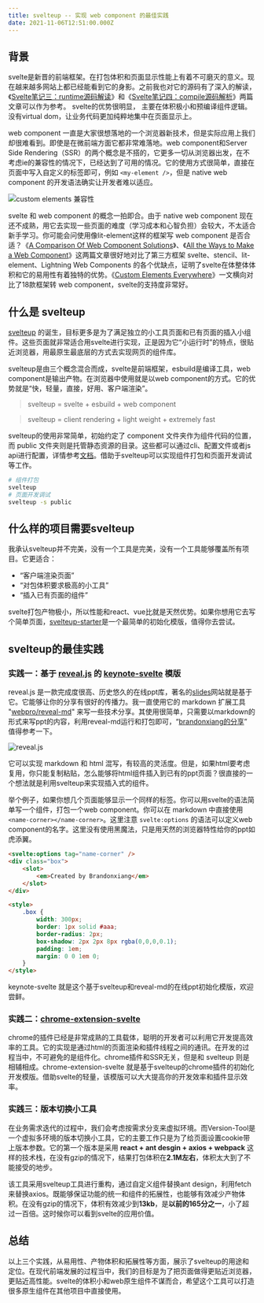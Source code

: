 ```yaml
---
title: svelteup -- 实现 web component 的最佳实践
date: 2021-11-06T12:51:00.000Z
---
```


## 背景

svelte是新晋的前端框架。在打包体积和页面显示性能上有着不可磨灭的意义。现在越来越多网站上都已经能看到它的身影。之前我也对它的源码有了深入的解读，《[Svelte笔记三：runtime源码解读](https://brandonxiang.vercel.app/blog/svelte3)》和《[Svelte笔记四：compile源码解析](https://brandonxiang.vercel.app/blog/svelte4)》两篇文章可以作为参考。 svelte的优势很明显， 主要在体积极小和预编译组件逻辑。没有virtual dom，让业务代码更加纯粹地集中在页面显示上。

web component 一直是大家很想落地的一个浏览器新技术，但是实际应用上我们却很难看到。即使是在微前端方面它都非常难落地。web component和Server Side Rendering（SSR）的两个概念是不搭的，它更多一切从浏览器出发，在不考虑ie的兼容性的情况下，已经达到了可用的情况。它的使用方式很简单，直接在页面中写入自定义的标签即可，例如 `<my-element />`，但是 native web component 的开发语法确实让开发者难以适应。

![custom elements 兼容性](https://brandonxiang.vercel.app/img/custom-elements.png)


svelte 和 web component 的概念一拍即合。由于 native web component 现在还不成熟，用它去实现一些页面的难度（学习成本和心智负担）会较大，不太适合新手学习。你可能会问使用像lit-element这样的框架写 web component 是否合适？《[A Comparison Of Web Component Solutions](https://hackernoon.com/a-comparison-of-web-component-solutions-xu163u3o)》、《[All the Ways to Make a Web Component](https://webcomponents.dev/blog/all-the-ways-to-make-a-web-component-april2020/)》这两篇文章很好地对比了第三方框架 svelte、stencil、lit-element、Lightning Web Components 的各个优缺点，证明了svelte在体整体体积和它的易用性有着独特的优势。《[Custom Elements Everywhere](https://custom-elements-everywhere.com/)》一文横向对比了18款框架转 web component，svelte的支持度非常好。

## 什么是 svelteup

[svelteup](https://github.com/brandonxiang/svelteup) 的诞生，目标更多是为了满足独立的小工具页面和已有页面的插入小组件。这些页面就非常适合用svelte进行实现，正是因为它“小运行时”的特点，很贴近浏览器，用最原生最底层的方式去实现网页的组件库。

svelteup是由三个概念混合而成，svelte是前端框架，esbuild是编译工具，web component是输出产物。在浏览器中使用就是以web component的方式。它的优势就是“快，轻量，直接，好用、客户端渲染”。

> svelteup = svelte + esbuild + web component

> svelteup  = client rendering + light weight + extremely fast 

svelteup的使用非常简单，初始约定了 component 文件夹作为组件代码的位置，而 public 文件夹则是托管静态资源的目录。这些都可以通过cli、配置文件或者js api进行配置，详情参考[文档](https://github.com/brandonxiang/svelteup)。借助于svelteup可以实现组件打包和页面开发调试等工作。

```bash
# 组件打包
svelteup
# 页面开发调试
svelteup -s public
```

## 什么样的项目需要svelteup

我承认svelteup并不完美，没有一个工具是完美，没有一个工具能够覆盖所有项目。它更适合：

- “客户端渲染页面”
- “对包体积要求极高的小工具”
- “插入已有页面的组件”

svelte打包产物极小，所以性能和react、vue比就是天然优势。如果你想用它去写个简单页面，[svelteup-starter](https://github.com/brandonxiang/svelteup-starter)是一个最简单的初始化模版，值得你去尝试。

## svelteup的最佳实践

### 实践一：基于 [reveal.js](https://github.com/hakimel/reveal.js) 的 [keynote-svelte](https://github.com/WhatisHappyPlanet/keynote-svelte) 模版

reveal.js 是一款完成度很高、历史悠久的在线ppt库，著名的[slides](https://slides.com/)网站就是基于它。它能够让你的分享有很好的传播力。我一直使用它的 markdown 扩展工具 "[webpro/reveal-md](https://github.com/webpro/reveal-md)" 来写一些技术分享。其使用很简单，只需要以markdown的形式来写ppt的内容，利用reveal-md运行和打包即可，“[brandonxiang的分享](https://github.com/brandonxiang/keynote)” 值得参考一下。

![reveal.js](https://brandonxiang.vercel.app/img/revealjs.png)

它可以实现 markdown 和 html 混写，有较高的灵活度。但是，如果html要考虑复用，你只能复制粘贴，怎么能够将html组件插入到已有的ppt页面？很直接的一个想法就是利用svelteup来实现插入式的组件。

举个例子，如果你想几个页面能够显示一个同样的标签。你可以用svelte的语法简单写一个组件，打包一个web component。你可以在 markdown 中直接使用`<name-corner></name-corner>`。这里注意 `svelte:options` 的语法可以定义web component的名字。这里没有使用黑魔法，只是用天然的浏览器特性给你的ppt如虎添翼。

```html
<svelte:options tag="name-corner" />
<div class="box">
	<slot>
		<em>Created by Brandonxiang</em>
	</slot>
</div>

<style>
	.box {
		width: 300px;
		border: 1px solid #aaa;
		border-radius: 2px;
		box-shadow: 2px 2px 8px rgba(0,0,0,0.1);
		padding: 1em;
		margin: 0 0 1em 0;
	}
</style>
```

keynote-svelte 就是这个基于svelteup和reveal-md的在线ppt初始化模版，欢迎尝鲜。

### 实践二：[chrome-extension-svelte](https://github.com/brandonxiang/chrome-extension-svelte)

chrome的插件已经是非常成熟的工具载体，聪明的开发者可以利用它开发提高效率的工具。它的实现是通过html的页面渲染和插件线程之间的通讯。在开发的过程当中，不可避免的是组件化。chrome插件和SSR无关，但是和 svelteup 则是相辅相成。chrome-extension-svelte 就是基于svelteup的chrome插件的初始化开发模版。借助svelte的轻量，该模版可以大大提高你的开发效率和插件显示效率。

### 实践三：版本切换小工具

在业务需求迭代的过程中，我们会考虑按需求分支来虚拟环境。而Version-Tool是一个虚拟多环境的版本切换小工具，它的主要工作只是为了给页面设置cookie带上版本参数。它的第一个版本是采用 **react + ant desgin + axios + webpack** 这样的技术栈，在没有gzip的情况下，结果打包体积在**2.1M左右**，体积太大到了不能接受的地步。

该工具采用svelteup工具进行重构，通过自定义组件替换ant design，利用fetch来替换axios。既能够保证功能的统一和组件的拓展性，也能够有效减少产物体积。在没有gzip的情况下，体积有效减少到**13kb**，是**以前的165分之一**，小了超过一百倍。这时候你可以看到svelte的应用价值。

## 总结

以上三个实践，从易用性、产物体积和拓展性等方面，展示了svelteup的用途和定位。在现代前端发展的过程当中，我们的目标是为了把页面做得更贴近浏览器，更贴近高性能。svelte的体积小和web原生组件不谋而合，希望这个工具可以打造很多原生组件在其他项目中直接使用。
